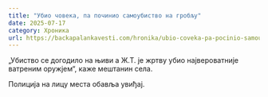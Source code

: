```yaml
---
title: "Убио човека, па починио самоубиство на гробљу"
date: 2025-07-17
category: Хроника
url: https://backapalankavesti.com/hronika/ubio-coveka-pa-pocinio-samoubistvo-na-groblju/
---
```


„Убиство се догодило на њиви а Ж.Т. је жртву убио највероватније ватреним оружјем“, каже мештанин села.

Полиција на лицу места обавља увиђај.
